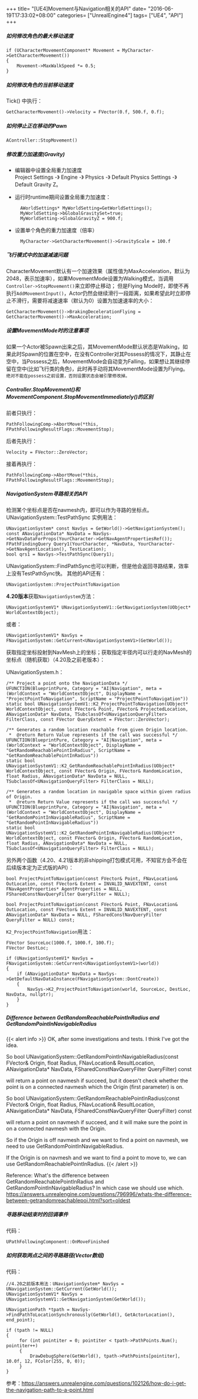 +++
title= "[UE4]Movement与Navigation相关的API"
date= "2016-06-19T17:33:02+08:00"
categories= ["UnrealEngine4"]
tags= ["UE4", "API"]
+++

##### 如何修改角色的最大移动速度

    if (UCharacterMovementComponent* Movement = MyCharacter->GetCharacterMovement())
    {
        Movement->MaxWalkSpeed *= 0.5;
    }
    
##### 如何修改角色的当前移动速度

Tick() 中执行：

    GetCharacterMovement()->Velocity = FVector(0.f, 500.f, 0.f);

##### 如何停止正在移动的Pawn

    AController::StopMovement()
    
##### 修改重力加速度(Gravity)

+ 编辑器中设置全局重力加速度  
Project Settings -》 Engine -》 Physics -》 Default Physics Settings -》 Default Gravity Z。

+ 运行时runtime期间设置全局重力加速度：

        AWorldSettings* MyWorldSetting=GetWorldSettings();
        MyWorldSetting->bGlobalGravitySet=true;
        MyWorldSetting->GlobalGravityZ = 900.f;

+ 设置单个角色的重力加速度（倍率）

        MyCharacter->GetCharacterMovement()->GravityScale = 100.f

##### 飞行模式中的加速减速问题
CharacterMovement默认有一个加速效果（属性值为MaxAcceleration，默认为2048，表示加速率），如果MovementMode设置为Walking模式，当调用`Controller->StopMovement()`来立即停止移动；
但是Flying Mode时，即使不再执行`AddMovementInput()`，Actor仍然会继续滑行一段距离，如果希望此时立即停止不滑行，需要将减速速率（默认为0）设置为加速速率的大小：

    GetCharacterMovement()->BrakingDecelerationFlying = GetCharacterMovement()->MaxAcceleration;
    
##### 设置MovementMode时的注意事项
如果一个Actor被Spawn出来之后，其MovementMode默认状态是Walking，如果此时Spawn的位置在空中，在没有Controller对其Possess的情况下，其静止在空中，当Possess之后，MovementMode会自动变为Falling，如果想让其继续停留在空中(比如飞行类的角色)，此时再手动将其MovementMode设置为Flying。`绝对不能在possess之前设置，否则设置状态会被引擎修改掉。`

##### Controller.StopMovement()和MovementComponent.StopMovementImmediately()的区别
前者只执行：

    PathFollowingComp->AbortMove(*this, FPathFollowingResultFlags::MovementStop);

后者先执行：

    Velocity = FVector::ZeroVector;
    
接着再执行：

    PathFollowingComp->AbortMove(*this, FPathFollowingResultFlags::MovementStop);

##### NavigationSystem寻路相关的API
检测某个坐标点是否在navmesh内，即可以作为寻路的坐标点。
UNavigationSystem::TestPathSync 实例用法：

    UNavigationSystem* const NavSys = GetWorld()->GetNavigationSystem();
    const ANavigationData* NavData = NavSys->GetNavDataForProps(YourCharacter->GetNavAgentPropertiesRef());
    FPathFindingQuery Query1(YourCharacter, *NavData, YourCharacter->GetNavAgentLocation(), TestLocation);
    bool qrs1 = NavSys->TestPathSync(Query1);


UNavigationSystem::FindPathSync也可以判断，但是他会返回寻路结果，效率上没有TestPathSync快。
其他的API还有：

    UNavigationSystem::ProjectPointToNavigation
    
**4.20版本**获取`NavigationSystem`方法：

    UNavigationSystemV1* UNavigationSystemV1::GetNavigationSystem(UObject* WorldContextObject);
	
或者：

	UNavigationSystemV1* NavSys = FNavigationSystem::GetCurrent<UNavigationSystemV1>(GetWorld());
	

获取指定坐标投射到NavMesh上的坐标；获取指定半径内可以行走的NavMesh的坐标点（随机获取）（4.20及之前老版本）：

UNavigationSystem.h：

    /** Project a point onto the NavigationData */
	UFUNCTION(BlueprintPure, Category = "AI|Navigation", meta = (WorldContext = "WorldContextObject", DisplayName = "ProjectPointToNavigation", ScriptName = "ProjectPointToNavigation"))
	static bool UNavigationSystemV1::K2_ProjectPointToNavigation(UObject* WorldContextObject, const FVector& Point, FVector& ProjectedLocation, ANavigationData* NavData, TSubclassOf<UNavigationQueryFilter> FilterClass, const FVector QueryExtent = FVector::ZeroVector);

	/** Generates a random location reachable from given Origin location.
	 *	@return Return Value represents if the call was successful */
	UFUNCTION(BlueprintPure, Category = "AI|Navigation", meta = (WorldContext = "WorldContextObject", DisplayName = "GetRandomReachablePointInRadius", ScriptName = "GetRandomReachablePointInRadius"))
	static bool UNavigationSystemV1::K2_GetRandomReachablePointInRadius(UObject* WorldContextObject, const FVector& Origin, FVector& RandomLocation, float Radius, ANavigationData* NavData = NULL, TSubclassOf<UNavigationQueryFilter> FilterClass = NULL);

	/** Generates a random location in navigable space within given radius of Origin.
	 *	@return Return Value represents if the call was successful */
	UFUNCTION(BlueprintPure, Category = "AI|Navigation", meta = (WorldContext = "WorldContextObject", DisplayName = "GetRandomPointInNavigableRadius", ScriptName = "GetRandomPointInNavigableRadius"))
	static bool UNavigationSystemV1::K2_GetRandomPointInNavigableRadius(UObject* WorldContextObject, const FVector& Origin, FVector& RandomLocation, float Radius, ANavigationData* NavData = NULL, TSubclassOf<UNavigationQueryFilter> FilterClass = NULL);
	
另外两个函数（4.20、4.21版本的非shipping打包模式可用，不知官方会不会在后续版本定为正式版的API）：

    bool ProjectPointToNavigation(const FVector& Point, FNavLocation& OutLocation, const FVector& Extent = INVALID_NAVEXTENT, const FNavAgentProperties* AgentProperties = NULL, FSharedConstNavQueryFilter QueryFilter = NULL);
    
    bool ProjectPointToNavigation(const FVector& Point, FNavLocation& OutLocation, const FVector& Extent = INVALID_NAVEXTENT, const ANavigationData* NavData = NULL, FSharedConstNavQueryFilter QueryFilter = NULL) const;
	
`K2_ProjectPointToNavigation`用法：

	FVector SourceLoc(1000.f, 1000.f, 100.f);
	FVector DestLoc;
	
	if (UNavigationSystemV1* NavSys = FNavigationSystem::GetCurrent<UNavigationSystemV1>(world))
	{
		if (ANavigationData* NavData = NavSys->GetDefaultNavDataInstance(FNavigationSystem::DontCreate))
		{
			NavSys->K2_ProjectPointToNavigation(world, SourceLoc, DestLoc, NavData, nullptr);
		}
	}
	
##### Difference between GetRandomReachablePointInRadius and GetRandomPointInNavigableRadius

{{< alert info >}}
OK, after some investigations and tests. I think I've got the idea.

So bool UNavigationSystem::GetRandomPointInNavigableRadius(const FVector& Origin, float Radius, FNavLocation& ResultLocation, ANavigationData* NavData, FSharedConstNavQueryFilter QueryFilter) const

will return a point on navmesh if succeed, but it doesn't check whether the point is on a connected navmesh which the Origin (first parameter) is on.

So bool UNavigationSystem::GetRandomReachablePointInRadius(const FVector& Origin, float Radius, FNavLocation& ResultLocation, ANavigationData* NavData, FSharedConstNavQueryFilter QueryFilter) const

will return a point on navmesh if succeed, and it will make sure the point in on a connected navmesh with the Origin.

So if the Origin is off navmesh and we want to find a point on navmesh, we need to use GetRandomPointInNavigableRadius.

If the Origin is on navmesh and we want to find a point to move to, we can use GetRandomReachablePointInRadius.
{{< /alert >}}

Reference: What's the difference between GetRandomReachablePointInRadius and GetRandomPointInNavigableRadius? In which case we should use which.  
https://answers.unrealengine.com/questions/796996/whats-the-difference-between-getrandomreachablepoi.html?sort=oldest
    
##### 寻路移动结束时的回调事件

代码：

    UPathFollowingComponent::OnMoveFinished

##### 如何获取两点之间的寻路路径(Vector数组)

代码：
    
    //4.20之前版本用法：UNavigationSystem* NavSys = UNavigationSystem::GetCurrent(GetWorld());
    UNavigationSystemV1* NavSys = UNavigationSystemV1::GetNavigationSystem(GetWorld());
     
    UNavigationPath *tpath = NavSys->FindPathToLocationSynchronously(GetWorld(), GetActorLocation(), end_point);
         
    if (tpath != NULL)
    {
         for (int pointiter = 0; pointiter < tpath->PathPoints.Num(); pointiter++)
         {
             DrawDebugSphere(GetWorld(), tpath->PathPoints[pointiter], 10.0f, 12, FColor(255, 0, 0));
         }
    }

参考：https://answers.unrealengine.com/questions/102126/how-do-i-get-the-navigation-path-to-a-point.html
    
